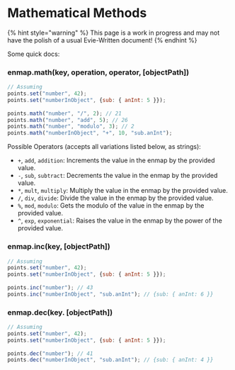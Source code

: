 # Mathematical Methods

{% hint style="warning" %}
This page is a work in progress and may not have the polish of a usual Evie-Written document!
{% endhint %}

Some quick docs: 

### enmap.math\(key, operation, operator, \[objectPath\]\)

```javascript
// Assuming
points.set("number", 42);
points.set("numberInObject", {sub: { anInt: 5 }});
 
points.math("number", "/", 2); // 21
points.math("number", "add", 5); // 26
points.math("number", "modulo", 3); // 2
points.math("numberInObject", "+", 10, "sub.anInt");
```

Possible Operators \(accepts all variations listed below, as strings\): 

* `+`, `add`, `addition`: Increments the value in the enmap by the provided value.
* `-`, `sub`, `subtract`: Decrements the value in the enmap by the provided value.
* `*`, `mult`, `multiply`: Multiply the value in the enmap by the provided value.
* `/`, `div`, `divide`: Divide the value in the enmap by the provided value.
* `%`, `mod`, `modulo`: Gets the modulo of the value in the enmap by the provided value.
* `^`, `exp`, `exponential`: Raises the value in the enmap by the power of the provided value.

### enmap.inc\(key, \[objectPath\]\)

```javascript
// Assuming
points.set("number", 42);
points.set("numberInObject", {sub: { anInt: 5 }});
 
points.inc("number"); // 43
points.inc("numberInObject", "sub.anInt"); // {sub: { anInt: 6 }}
```

### enmap.dec\(key. \[objectPath\]\)

```javascript
// Assuming
points.set("number", 42);
points.set("numberInObject", {sub: { anInt: 5 }});
 
points.dec("number"); // 41
points.dec("numberInObject", "sub.anInt"); // {sub: { anInt: 4 }}
```



